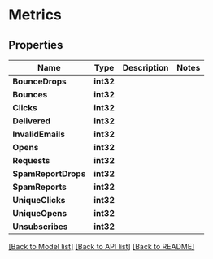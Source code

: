 # Metrics

## Properties

Name | Type | Description | Notes
------------ | ------------- | ------------- | -------------
**BounceDrops** | **int32** |  |
**Bounces** | **int32** |  |
**Clicks** | **int32** |  |
**Delivered** | **int32** |  |
**InvalidEmails** | **int32** |  |
**Opens** | **int32** |  |
**Requests** | **int32** |  |
**SpamReportDrops** | **int32** |  |
**SpamReports** | **int32** |  |
**UniqueClicks** | **int32** |  |
**UniqueOpens** | **int32** |  |
**Unsubscribes** | **int32** |  |

[[Back to Model list]](../README.md#documentation-for-models) [[Back to API list]](../README.md#documentation-for-api-endpoints) [[Back to README]](../README.md)


